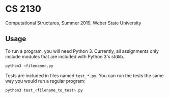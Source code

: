 # CS 2130

Computational Structures, Summer 2019, Weber State University

## Usage

To run a program, you will need Python 3\. Currently, all assignments only
include modules that are included with Python 3's stdlib.

```sh
python3 <filename>.py
```

Tests are included in files named `test_*.py`. You can run the tests the same
way you would run a regular program:

```sh
python3 test_<filename_to_test>.py
```
